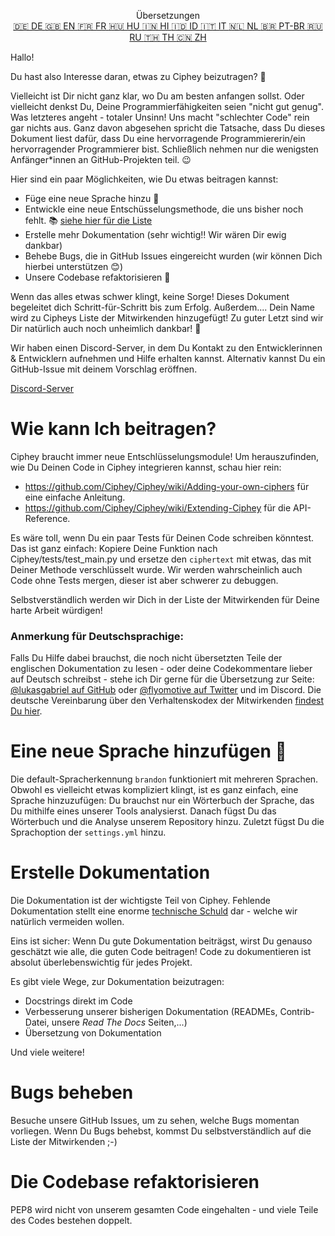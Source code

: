 <p align="center">
Übersetzungen <br>
<a href=https://github.com/Ciphey/Ciphey/tree/master/translations/de/CONTRIBUTING.md>🇩🇪 DE   </a>
<a href=https://github.com/Ciphey/Ciphey/tree/master/translations/de/CONTRIBUTING.md>🇬🇧 EN   </a>
<a href=https://github.com/Ciphey/Ciphey/tree/master/translations/fr/CONTRIBUTING.md>🇫🇷 FR   </a>
<a href=https://github.com/Ciphey/Ciphey/tree/master/translations/hu/CONTRIBUTING.md>🇭🇺 HU   </a>
<a href=https://github.com/Ciphey/Ciphey/tree/master/translations/hi/CONTRIBUTING.md>🇮🇳 HI   </a>
<a href=https://github.com/Ciphey/Ciphey/tree/master/translations/id/CONTRIBUTING.md>🇮🇩 ID   </a>
<a href=https://github.com/Ciphey/Ciphey/tree/master/translations/it/CONTRIBUTING.md>🇮🇹 IT   </a>
<a href=https://github.com/Ciphey/Ciphey/tree/master/translations/nl/CONTRIBUTING.md>🇳🇱 NL   </a>
<a href=https://github.com/Ciphey/Ciphey/tree/master/translations/pt-br/CONTRIBUTING.md>🇧🇷 PT-BR   </a>
<a href=https://github.com/Ciphey/Ciphey/tree/master/translations/ru/CONTRIBUTING.md>🇷🇺 RU   </a>
<a href="https://github.com/Ciphey/Ciphey/tree/master/translations/th/CONTRIBUTING.md">🇹🇭 TH   </a>
<a href=https://github.com/Ciphey/Ciphey/tree/master/translations/zh/CONTRIBUTING.md>🇨🇳 ZH   </a>
</p>

Hallo! 

Du hast also Interesse daran, etwas zu Ciphey beizutragen? 🤔

Vielleicht ist Dir nicht ganz klar, wo Du am besten anfangen sollst. Oder vielleicht denkst Du, Deine Programmierfähigkeiten seien "nicht gut genug". Was letzteres angeht - totaler Unsinn! Uns macht "schlechter Code" rein gar nichts aus. Ganz davon abgesehen spricht die Tatsache, dass Du dieses Dokument liest dafür, dass Du eine hervorragende Programmiererin/ein hervorragender Programmierer bist. Schließlich nehmen nur die wenigsten Anfänger\*innen an GitHub-Projekten teil. 😉

Hier sind ein paar Möglichkeiten, wie Du etwas beitragen kannst:
* Füge eine neue Sprache hinzu 🧏
* Entwickle eine neue Entschüsselungsmethode, die uns bisher noch fehlt. 📚 [siehe hier für die Liste](https://github.com/Ciphey/Ciphey/issues/63)
* Erstelle mehr Dokumentation (sehr wichtig‼️  Wir wären Dir ewig dankbar)
* Behebe Bugs, die in GitHub Issues eingereicht wurden (wir können Dich hierbei unterstützen 😊)
* Unsere Codebase refaktorisieren 🥺

Wenn das alles etwas schwer klingt, keine Sorge! Dieses Dokument begeleitet dich Schritt-für-Schritt bis zum Erfolg. Außerdem.... Dein Name wird zu Cipheys Liste der Mitwirkenden hinzugefügt! 
Zu guter Letzt sind wir Dir natürlich auch noch unheimlich dankbar! 🙏


Wir haben einen Discord-Server, in dem Du Kontakt zu den Entwicklerinnen & Entwicklern aufnehmen und Hilfe erhalten kannst. Alternativ kannst Du ein GitHub-Issue mit deinem Vorschlag eröffnen. 

[Discord-Server](https://discord.gg/KfyRUWw)
# Wie kann Ich beitragen?
Ciphey braucht immer neue Entschlüsselungsmodule! Um herauszufinden, wie Du Deinen Code in Ciphey integrieren kannst, schau hier rein:
* https://github.com/Ciphey/Ciphey/wiki/Adding-your-own-ciphers für eine einfache Anleitung.
* https://github.com/Ciphey/Ciphey/wiki/Extending-Ciphey für die API-Reference.

Es wäre toll, wenn Du ein paar Tests für Deinen Code schreiben könntest. Das ist ganz einfach: 
Kopiere Deine Funktion nach Ciphey/tests/test_main.py und ersetze den `ciphertext` mit etwas, das mit Deiner Methode verschlüsselt wurde. Wir werden wahrscheinlich auch Code ohne Tests mergen, dieser ist aber schwerer zu debuggen.

Selbstverständlich werden wir Dich in der Liste der Mitwirkenden für Deine harte Arbeit würdigen!

### Anmerkung für Deutschsprachige:
Falls Du Hilfe dabei brauchst, die noch nicht übersetzten Teile der englischen Dokumentation zu lesen - oder deine Codekommentare lieber auf Deutsch schreibst - stehe ich Dir gerne für die Übersetzung zur Seite: [@lukasgabriel auf GitHub](https://github.com/lukasgabriel) oder [@flyomotive auf Twitter](https://twitter.com/flyomotive) und im Discord.
Die deutsche Vereinbarung über den Verhaltenskodex der Mitwirkenden [findest Du hier](CODE_OF_CONDUCT.de.md).

# Eine neue Sprache hinzufügen 🧏
Die default-Spracherkennung `brandon` funktioniert mit mehreren Sprachen.
Obwohl es vielleicht etwas kompliziert klingt, ist es ganz einfach, eine Sprache hinzuzufügen:
Du brauchst nur ein Wörterbuch der Sprache, das Du mithilfe eines unserer Tools analysierst. Danach fügst Du das Wörterbuch und die Analyse unserem Repository hinzu. Zuletzt fügst Du die Sprachoption der `settings.yml` hinzu.

# Erstelle Dokumentation
Die Dokumentation ist der wichtigste Teil von Ciphey. Fehlende Dokumentation stellt eine enorme [technische Schuld](https://de.wikipedia.org/wiki/Technische_Schulden) dar - welche wir natürlich vermeiden wollen.

Eins ist sicher: Wenn Du gute Dokumentation beiträgst, wirst Du genauso geschätzt wie alle, die guten Code beitragen! Code zu dokumentieren ist absolut überlebenswichtig für jedes Projekt.

Es gibt viele Wege, zur Dokumentation beizutragen:
* Docstrings direkt im Code
* Verbesserung unserer bisherigen Dokumentation (READMEs, Contrib-Datei, unsere *Read The Docs* Seiten,...)
* Übersetzung von Dokumentation

Und viele weitere!

# Bugs beheben
Besuche unsere GitHub Issues, um zu sehen, welche Bugs momentan vorliegen. Wenn Du Bugs behebst, kommst Du selbstverständlich auf die Liste der Mitwirkenden ;-)

# Die Codebase refaktorisieren
PEP8 wird nicht von unserem gesamten Code eingehalten - und viele Teile des Codes bestehen doppelt.

